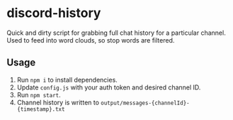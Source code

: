 # discord-history

Quick and dirty script for grabbing full chat history for a particular channel.  Used to feed into word clouds, so stop words are filtered.

## Usage
 1. Run `npm i` to install dependencies.
 2. Update `config.js` with your auth token and desired channel ID.
 3. Run `npm start`.
 4. Channel history is written to `output/messages-{channelId}-{timestamp}.txt`
